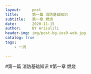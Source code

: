 ```yaml
---
layout:     post
title:      第一篇 消防基础知识
subtitle:   第一章 燃烧
date:       2020-11-15
author:     BY Arisulili
header-img: img/post-bg-ios9-web.jpg
catalog: true
tags:
    - 一消

---
```

#第一篇 消防基础知识
#第一章 燃烧
